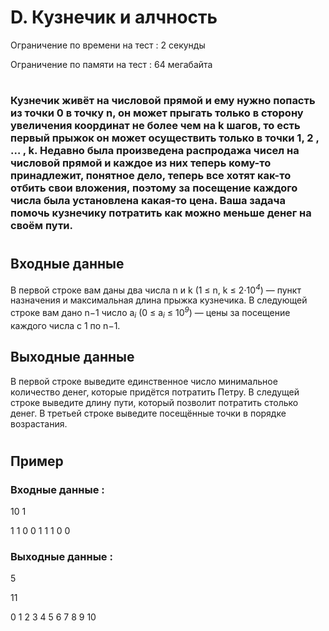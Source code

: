 # D. Кузнечик и алчность
Ограничение по времени на тест : 2 секунды

Ограничение по памяти на тест : 64 мегабайта

#

### Кузнечик живёт на числовой прямой и ему нужно попасть из точки 0 в точку n, он может прыгать только в сторону увеличения координат не более чем на k шагов, то есть первый прыжок он может осуществить только в точки 1, 2 , … , k. Недавно была произведена распродажа чисел на числовой прямой и каждое из них теперь кому-то принадлежит, понятное дело, теперь все хотят как-то отбить свои вложения, поэтому за посещение каждого числа была установлена какая-то цена. Ваша задача помочь кузнечику потратить как можно меньше денег на своём пути.

#

## Входные данные
В первой строке вам даны два числа n и k (1 ≤ n, k ≤ 2⋅10<sup><i>4</i></sup>) — пункт назначения и максимальная длина прыжка кузнечика. В следующей строке вам дано n−1 число a<sub><i>i</i></sub> (0 ≤ a<sub><i>i</i></sub> ≤ 10<sup><i>9</i></sup>) — цены за посещение каждого числа с 1 по n−1.

## Выходные данные
В первой строке выведите единственное число минимальное количество денег, которые придётся потратить Петру. В следущей строке выведите длину пути, который позволит потратить столько денег. В третьей строке выведите посещённые точки в порядке возрастания.

#

## Пример

### Входные данные :
10 1

1 1 0 0 1 1 1 0 0
### Выходные данные :
5

11

0 1 2 3 4 5 6 7 8 9 10 